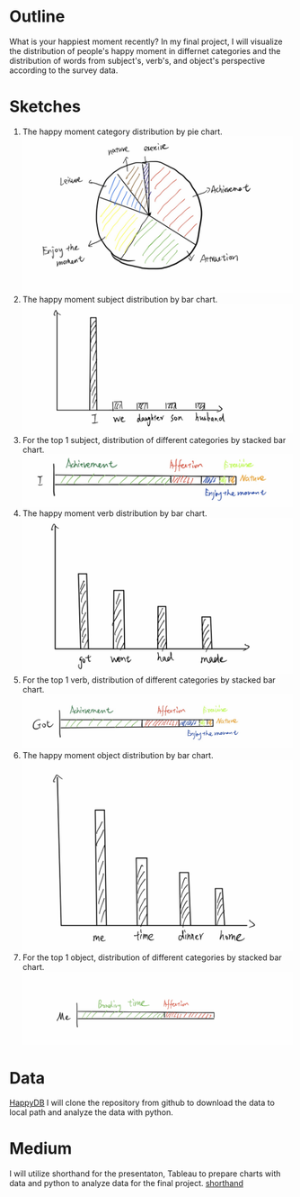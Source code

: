 # Outline
What is your happiest moment recently? In my final project, I will visualize the distribution of people's happy moment in differnet categories and
the distribution of words from subject's, verb's, and object's perspective according to the survey data. 

# Sketches
1. The happy moment category distribution by pie chart.
![alt text](./final1.png)
2. The happy moment subject distribution by bar chart.
![alt text](./final2.png)
3. For the top 1 subject, distribution of different categories by stacked bar chart.
![alt text](./final3.png)
4. The happy moment verb distribution by bar chart.
![alt text](./final4.png)
5. For the top 1 verb, distribution of different categories by stacked bar chart.
![alt text](./final5.png)
6. The happy moment object distribution by bar chart.
![alt text](./final6.png)
7. For the top 1 object, distribution of different categories by stacked bar chart.
![alt text](./final7.png)

# Data
[HappyDB](https://github.com/megagonlabs/HappyDB)
I will clone the repository from github to download the data to local path and analyze the data with python.

# Medium
I will utilize shorthand for the presentaton, Tableau to prepare charts with data and python to analyze data for the final project.
[shorthand](https://shorthand.com/)
